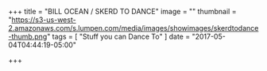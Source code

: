 +++
title = "BILL OCEAN / SKERD TO DANCE"
image = ""
thumbnail = "https://s3-us-west-2.amazonaws.com/s.lumpen.com/media/images/showimages/skerdtodance-thumb.png"
tags = [ "Stuff you can Dance To" ]
date = "2017-05-04T04:44:19-05:00"

+++


